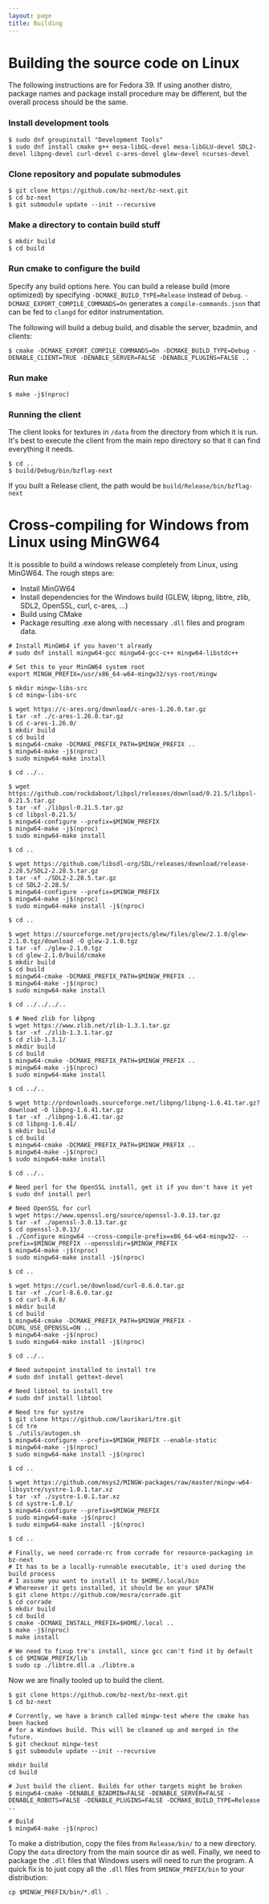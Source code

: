 ```yaml
---
layout: page
title: Building
---
```


# Building the source code on Linux

The following instructions are for Fedora 39. If using another distro, package names and package install procedure may be different, but the overall process should be the same.

### Install development tools

```
$ sudo dnf groupinstall "Development Tools"
$ sudo dnf install cmake g++ mesa-libGL-devel mesa-libGLU-devel SDL2-devel libpng-devel curl-devel c-ares-devel glew-devel ncurses-devel
```

### Clone repository and populate submodules

```
$ git clone https://github.com/bz-next/bz-next.git
$ cd bz-next
$ git submodule update --init --recursive
```

### Make a directory to contain build stuff

```
$ mkdir build
$ cd build
```

### Run cmake to configure the build

Specify any build options here. You can build a release build (more optimized) by specifying `-DCMAKE_BUILD_TYPE=Release` instead of `Debug`. `-DCMAKE_EXPORT_COMPILE_COMMANDS=On` generates a `compile-commands.json` that can be fed to `clangd` for editor instrumentation.

The following will build a debug build, and disable the server, bzadmin, and clients:

```
$ cmake -DCMAKE_EXPORT_COMPILE_COMMANDS=On -DCMAKE_BUILD_TYPE=Debug -DENABLE_CLIENT=TRUE -DENABLE_SERVER=FALSE -DENABLE_PLUGINS=FALSE ..
```

### Run make

```
$ make -j$(nproc)
```

### Running the client

The client looks for textures in `/data` from the directory from which it is run. It's best to execute the client from the main repo directory so that it can find everything it needs.

```
$ cd ..
$ build/Debug/bin/bzflag-next
```

If you built a Release client, the path would be `build/Release/bin/bzflag-next`

# Cross-compiling for Windows from Linux using MinGW64

It is possible to build a windows release completely from Linux, using MinGW64. The rough steps are:

- Install MinGW64
- Install dependencies for the Windows build (GLEW, libpng, libtre, zlib, SDL2, OpenSSL, curl, c-ares, ...)
- Build using CMake
- Package resulting .exe along with necessary `.dll` files and program data.

```
# Install MinGW64 if you haven't already
# sudo dnf install mingw64-gcc mingw64-gcc-c++ mingw64-libstdc++

# Set this to your MinGW64 system root
export MINGW_PREFIX=/usr/x86_64-w64-mingw32/sys-root/mingw

$ mkdir mingw-libs-src
$ cd mingw-libs-src

$ wget https://c-ares.org/download/c-ares-1.26.0.tar.gz
$ tar -xf ./c-ares-1.26.0.tar.gz
$ cd c-ares-1.26.0/
$ mkdir build
$ cd build
$ mingw64-cmake -DCMAKE_PREFIX_PATH=$MINGW_PREFIX ..
$ mingw64-make -j$(nproc)
$ sudo mingw64-make install

$ cd ../..

$ wget https://github.com/rockdaboot/libpsl/releases/download/0.21.5/libpsl-0.21.5.tar.gz
$ tar -xf ./libpsl-0.21.5.tar.gz
$ cd libpsl-0.21.5/
$ mingw64-configure --prefix=$MINGW_PREFIX
$ mingw64-make -j$(nproc)
$ sudo mingw64-make install

$ cd ..

$ wget https://github.com/libsdl-org/SDL/releases/download/release-2.28.5/SDL2-2.28.5.tar.gz
$ tar -xf ./SDL2-2.28.5.tar.gz
$ cd SDL2-2.28.5/
$ mingw64-configure --prefix=$MINGW_PREFIX
$ mingw64-make -j$(nproc)
$ sudo mingw64-make install -j$(nproc)

$ cd ..

$ wget https://sourceforge.net/projects/glew/files/glew/2.1.0/glew-2.1.0.tgz/download -O glew-2.1.0.tgz
$ tar -xf ./glew-2.1.0.tgz
$ cd glew-2.1.0/build/cmake
$ mkdir build
$ cd build
$ mingw64-cmake -DCMAKE_PREFIX_PATH=$MINGW_PREFIX ..
$ mingw64-make -j$(nproc)
$ sudo mingw64-make install

$ cd ../../../..

$ # Need zlib for libpng
$ wget https://www.zlib.net/zlib-1.3.1.tar.gz
$ tar -xf ./zlib-1.3.1.tar.gz
$ cd zlib-1.3.1/
$ mkdir build
$ cd build
$ mingw64-cmake -DCMAKE_PREFIX_PATH=$MINGW_PREFIX ..
$ mingw64-make -j$(nproc)
$ sudo mingw64-make install

$ cd ../..

$ wget http://prdownloads.sourceforge.net/libpng/libpng-1.6.41.tar.gz?download -O libpng-1.6.41.tar.gz
$ tar -xf ./libpng-1.6.41.tar.gz
$ cd libpng-1.6.41/
$ mkdir build
$ cd build
$ mingw64-cmake -DCMAKE_PREFIX_PATH=$MINGW_PREFIX ..
$ mingw64-make -j$(nproc)
$ sudo mingw64-make install

$ cd ../..

# Need perl for the OpenSSL install, get it if you don't have it yet
$ sudo dnf install perl

# Need OpenSSL for curl
$ wget https://www.openssl.org/source/openssl-3.0.13.tar.gz
$ tar -xf ./openssl-3.0.13.tar.gz
$ cd openssl-3.0.13/
$ ./Configure mingw64 --cross-compile-prefix=x86_64-w64-mingw32- --prefix=$MINGW_PREFIX --openssldir=$MINGW_PREFIX
$ mingw64-make -j$(nproc)
$ sudo mingw64-make install -j$(nproc)

$ cd ..

$ wget https://curl.se/download/curl-8.6.0.tar.gz
$ tar -xf ./curl-8.6.0.tar.gz
$ cd curl-8.6.0/
$ mkdir build
$ cd build
$ mingw64-cmake -DCMAKE_PREFIX_PATH=$MINGW_PREFIX -DCURL_USE_OPENSSL=ON ..
$ mingw64-make -j$(nproc)
$ sudo mingw64-make install -j$(nproc)

$ cd ../..

# Need autopoint installed to install tre
# sudo dnf install gettext-devel

# Need libtool to install tre
# sudo dnf install libtool

# Need tre for systre
$ git clone https://github.com/laurikari/tre.git
$ cd tre
$ ./utils/autogen.sh
$ mingw64-configure --prefix=$MINGW_PREFIX --enable-static
$ mingw64-make -j$(nproc)
$ sudo mingw64-make install -j$(nproc)

$ cd ..

$ wget https://github.com/msys2/MINGW-packages/raw/master/mingw-w64-libsystre/systre-1.0.1.tar.xz
$ tar -xf ./systre-1.0.1.tar.xz
$ cd systre-1.0.1/
$ mingw64-configure --prefix=$MINGW_PREFIX
$ sudo mingw64-make -j$(nproc)
$ sudo mingw64-make install -j$(nproc)

$ cd ..

# Finally, we need corrade-rc from corrade for resource-packaging in bz-next
# It has to be a locally-runnable executable, it's used during the build process
# I assume you want to install it to $HOME/.local/bin
# Whereever it gets installed, it should be on your $PATH
$ git clone https://github.com/mosra/corrade.git
$ cd corrade
$ mkdir build
$ cd build
$ cmake -DCMAKE_INSTALL_PREFIX=$HOME/.local ..
$ make -j$(nproc)
$ make install

# We need to fixup tre's install, since gcc can't find it by default
$ cd $MINGW_PREFIX/lib
$ sudo cp ./libtre.dll.a ./libtre.a
```

Now we are finally tooled up to build the client.

```
$ git clone https://github.com/bz-next/bz-next.git
$ cd bz-next

# Currently, we have a branch called mingw-test where the cmake has been hacked
# for a Windows build. This will be cleaned up and merged in the future.
$ git checkout mingw-test
$ git submodule update --init --recursive

mkdir build
cd build

# Just build the client. Builds for other targets might be broken
$ mingw64-cmake -DENABLE_BZADMIN=FALSE -DENABLE_SERVER=FALSE -DENABLE_ROBOTS=FALSE -DENABLE_PLUGINS=FALSE -DCMAKE_BUILD_TYPE=Release ..

# Build
$ mingw64-make -j$(nproc)
```

To make a distribution, copy the files from `Release/bin/` to a new directory. Copy the `data` directory from the main source dir as well.
Finally, we need to package the `.dll` files that Windows users will need to run the program. A quick fix is to just copy all the `.dll` files
from `$MINGW_PREFIX/bin` to your distribution:

```
cp $MINGW_PREFIX/bin/*.dll .
```
